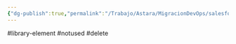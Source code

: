 ```yaml
---
{"dg-publish":true,"permalink":"/Trabajo/Astara/MigracionDevOps/salesforce/libraries/testing/"}
---
```



#library-element
#notused 
#delete 
